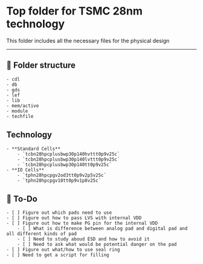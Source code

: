 # Top folder for TSMC 28nm technology

This folder includes all the necessary files for the physical design

---

## 🧮 Folder structure
    - cdl
    - db
    - gds
    - lef
    - lib
    - mem/active
    - module
    - techfile

## Technology
    - **Standard Cells**
        - `tcbn28hpcplusbwp30p140hvttt0p9v25c`
        - `tcbn28hpcplusbwp30p140lvttt0p9v25c`
        - `tcbn28hpcplusbwp30p140tt0p9v25c`
    - **IO Cells**
        - `tphn28hpcpgv2od3tt0p9v2p5v25c`
        - `tphn28hpcpgv18tt0p9v1p8v25c`

## 📌 To-Do
    - [ ] Figure out which pads need to use
    - [ ] Figure out how to pass LVS with internal VDD
    - [ ] Figure out how to make PG pin for the internal VDD
        - [ ] What is difference between analog pad and digital pad and all different kinds of pad
        - [ ] Need to study aboud ESD and how to avoid it
        - [ ] Need to ask what would be potential danger on the pad
    - [ ] Figure out what/how to use seal ring
    - [ ] Need to get a script for filling